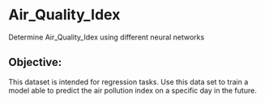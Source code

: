 # Air_Quality_Idex
Determine Air_Quality_Idex using different neural networks

## Objective:
This dataset is intended for regression tasks.
Use this data set to train a model able to predict the air pollution index on a specific day in
the future.
